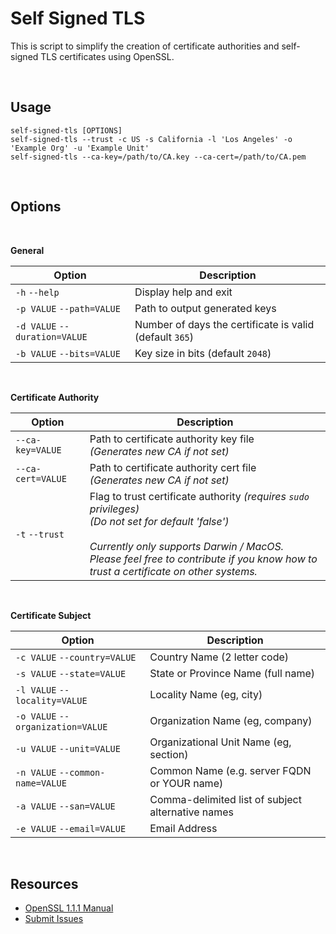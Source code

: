 # Self Signed TLS

This is script to simplify the creation of certificate authorities and self-signed TLS certificates using OpenSSL.

<br />

## Usage

```
self-signed-tls [OPTIONS]
self-signed-tls --trust -c US -s California -l 'Los Angeles' -o 'Example Org' -u 'Example Unit'
self-signed-tls --ca-key=/path/to/CA.key --ca-cert=/path/to/CA.pem
```

<br />

## Options

<br />

**General**

| Option | Description |
| ------ | ----------- |
| `-h` `--help` | Display help and exit |
| `-p VALUE` `--path=VALUE` | Path to output generated keys |
| `-d VALUE` `--duration=VALUE` | Number of days the certificate is valid (default `365`) |
| `-b VALUE` `--bits=VALUE` | Key size in bits (default `2048`) |

<br />

**Certificate Authority**

| Option | Description |
| ------ | ----------- |
| `--ca-key=VALUE` | Path to certificate authority key file <br/>_(Generates new CA if not set)_ |
| `--ca-cert=VALUE` | Path to certificate authority cert file <br />_(Generates new CA if not set)_ |
| `-t` `--trust` | Flag to trust certificate authority _(requires `sudo` privileges)_<br />_(Do not set for default 'false')_<br /><br />_Currently only supports Darwin / MacOS. <br />Please feel free to contribute if you know how to trust a certificate on other systems._ |

<br />

**Certificate Subject**

| Option | Description |
| ------ | ----------- |
| `-c VALUE` `--country=VALUE` | Country Name (2 letter code) |
| `-s VALUE` `--state=VALUE` | State or Province Name (full name) |
| `-l VALUE` `--locality=VALUE` | Locality Name (eg, city) |
| `-o VALUE` `--organization=VALUE` | Organization Name (eg, company) |
| `-u VALUE` `--unit=VALUE` | Organizational Unit Name (eg, section) |
| `-n VALUE` `--common-name=VALUE` | Common Name (e.g. server FQDN or YOUR name) |
| `-a VALUE` `--san=VALUE` | Comma-delimited list of subject alternative names |
| `-e VALUE` `--email=VALUE` | Email Address |

<br />

## Resources

- [OpenSSL 1.1.1 Manual](https://www.openssl.org/docs/man1.1.1/man1/)
- [Submit Issues](https://github.com/loganstellway/self-signed-ssl/issues)


